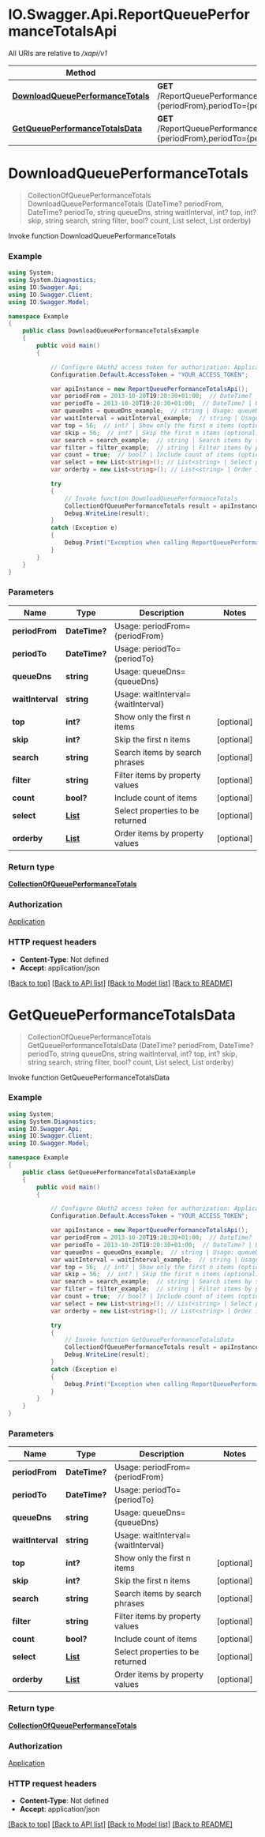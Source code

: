 # IO.Swagger.Api.ReportQueuePerformanceTotalsApi

All URIs are relative to */xapi/v1*

Method | HTTP request | Description
------------- | ------------- | -------------
[**DownloadQueuePerformanceTotals**](ReportQueuePerformanceTotalsApi.md#downloadqueueperformancetotals) | **GET** /ReportQueuePerformanceTotals/Pbx.DownloadQueuePerformanceTotals(periodFrom&#x3D;{periodFrom},periodTo&#x3D;{periodTo},queueDns&#x3D;{queueDns},waitInterval&#x3D;{waitInterval}) | Invoke function DownloadQueuePerformanceTotals
[**GetQueuePerformanceTotalsData**](ReportQueuePerformanceTotalsApi.md#getqueueperformancetotalsdata) | **GET** /ReportQueuePerformanceTotals/Pbx.GetQueuePerformanceTotalsData(periodFrom&#x3D;{periodFrom},periodTo&#x3D;{periodTo},queueDns&#x3D;{queueDns},waitInterval&#x3D;{waitInterval}) | Invoke function GetQueuePerformanceTotalsData

<a name="downloadqueueperformancetotals"></a>
# **DownloadQueuePerformanceTotals**
> CollectionOfQueuePerformanceTotals DownloadQueuePerformanceTotals (DateTime? periodFrom, DateTime? periodTo, string queueDns, string waitInterval, int? top, int? skip, string search, string filter, bool? count, List<string> select, List<string> orderby)

Invoke function DownloadQueuePerformanceTotals

### Example
```csharp
using System;
using System.Diagnostics;
using IO.Swagger.Api;
using IO.Swagger.Client;
using IO.Swagger.Model;

namespace Example
{
    public class DownloadQueuePerformanceTotalsExample
    {
        public void main()
        {

            // Configure OAuth2 access token for authorization: Application
            Configuration.Default.AccessToken = "YOUR_ACCESS_TOKEN";

            var apiInstance = new ReportQueuePerformanceTotalsApi();
            var periodFrom = 2013-10-20T19:20:30+01:00;  // DateTime? | Usage: periodFrom={periodFrom}
            var periodTo = 2013-10-20T19:20:30+01:00;  // DateTime? | Usage: periodTo={periodTo}
            var queueDns = queueDns_example;  // string | Usage: queueDns={queueDns}
            var waitInterval = waitInterval_example;  // string | Usage: waitInterval={waitInterval}
            var top = 56;  // int? | Show only the first n items (optional) 
            var skip = 56;  // int? | Skip the first n items (optional) 
            var search = search_example;  // string | Search items by search phrases (optional) 
            var filter = filter_example;  // string | Filter items by property values (optional) 
            var count = true;  // bool? | Include count of items (optional) 
            var select = new List<string>(); // List<string> | Select properties to be returned (optional) 
            var orderby = new List<string>(); // List<string> | Order items by property values (optional) 

            try
            {
                // Invoke function DownloadQueuePerformanceTotals
                CollectionOfQueuePerformanceTotals result = apiInstance.DownloadQueuePerformanceTotals(periodFrom, periodTo, queueDns, waitInterval, top, skip, search, filter, count, select, orderby);
                Debug.WriteLine(result);
            }
            catch (Exception e)
            {
                Debug.Print("Exception when calling ReportQueuePerformanceTotalsApi.DownloadQueuePerformanceTotals: " + e.Message );
            }
        }
    }
}
```

### Parameters

Name | Type | Description  | Notes
------------- | ------------- | ------------- | -------------
 **periodFrom** | **DateTime?**| Usage: periodFrom&#x3D;{periodFrom} | 
 **periodTo** | **DateTime?**| Usage: periodTo&#x3D;{periodTo} | 
 **queueDns** | **string**| Usage: queueDns&#x3D;{queueDns} | 
 **waitInterval** | **string**| Usage: waitInterval&#x3D;{waitInterval} | 
 **top** | **int?**| Show only the first n items | [optional] 
 **skip** | **int?**| Skip the first n items | [optional] 
 **search** | **string**| Search items by search phrases | [optional] 
 **filter** | **string**| Filter items by property values | [optional] 
 **count** | **bool?**| Include count of items | [optional] 
 **select** | [**List<string>**](string.md)| Select properties to be returned | [optional] 
 **orderby** | [**List<string>**](string.md)| Order items by property values | [optional] 

### Return type

[**CollectionOfQueuePerformanceTotals**](CollectionOfQueuePerformanceTotals.md)

### Authorization

[Application](../README.md#Application)

### HTTP request headers

 - **Content-Type**: Not defined
 - **Accept**: application/json

[[Back to top]](#) [[Back to API list]](../README.md#documentation-for-api-endpoints) [[Back to Model list]](../README.md#documentation-for-models) [[Back to README]](../README.md)

<a name="getqueueperformancetotalsdata"></a>
# **GetQueuePerformanceTotalsData**
> CollectionOfQueuePerformanceTotals GetQueuePerformanceTotalsData (DateTime? periodFrom, DateTime? periodTo, string queueDns, string waitInterval, int? top, int? skip, string search, string filter, bool? count, List<string> select, List<string> orderby)

Invoke function GetQueuePerformanceTotalsData

### Example
```csharp
using System;
using System.Diagnostics;
using IO.Swagger.Api;
using IO.Swagger.Client;
using IO.Swagger.Model;

namespace Example
{
    public class GetQueuePerformanceTotalsDataExample
    {
        public void main()
        {

            // Configure OAuth2 access token for authorization: Application
            Configuration.Default.AccessToken = "YOUR_ACCESS_TOKEN";

            var apiInstance = new ReportQueuePerformanceTotalsApi();
            var periodFrom = 2013-10-20T19:20:30+01:00;  // DateTime? | Usage: periodFrom={periodFrom}
            var periodTo = 2013-10-20T19:20:30+01:00;  // DateTime? | Usage: periodTo={periodTo}
            var queueDns = queueDns_example;  // string | Usage: queueDns={queueDns}
            var waitInterval = waitInterval_example;  // string | Usage: waitInterval={waitInterval}
            var top = 56;  // int? | Show only the first n items (optional) 
            var skip = 56;  // int? | Skip the first n items (optional) 
            var search = search_example;  // string | Search items by search phrases (optional) 
            var filter = filter_example;  // string | Filter items by property values (optional) 
            var count = true;  // bool? | Include count of items (optional) 
            var select = new List<string>(); // List<string> | Select properties to be returned (optional) 
            var orderby = new List<string>(); // List<string> | Order items by property values (optional) 

            try
            {
                // Invoke function GetQueuePerformanceTotalsData
                CollectionOfQueuePerformanceTotals result = apiInstance.GetQueuePerformanceTotalsData(periodFrom, periodTo, queueDns, waitInterval, top, skip, search, filter, count, select, orderby);
                Debug.WriteLine(result);
            }
            catch (Exception e)
            {
                Debug.Print("Exception when calling ReportQueuePerformanceTotalsApi.GetQueuePerformanceTotalsData: " + e.Message );
            }
        }
    }
}
```

### Parameters

Name | Type | Description  | Notes
------------- | ------------- | ------------- | -------------
 **periodFrom** | **DateTime?**| Usage: periodFrom&#x3D;{periodFrom} | 
 **periodTo** | **DateTime?**| Usage: periodTo&#x3D;{periodTo} | 
 **queueDns** | **string**| Usage: queueDns&#x3D;{queueDns} | 
 **waitInterval** | **string**| Usage: waitInterval&#x3D;{waitInterval} | 
 **top** | **int?**| Show only the first n items | [optional] 
 **skip** | **int?**| Skip the first n items | [optional] 
 **search** | **string**| Search items by search phrases | [optional] 
 **filter** | **string**| Filter items by property values | [optional] 
 **count** | **bool?**| Include count of items | [optional] 
 **select** | [**List<string>**](string.md)| Select properties to be returned | [optional] 
 **orderby** | [**List<string>**](string.md)| Order items by property values | [optional] 

### Return type

[**CollectionOfQueuePerformanceTotals**](CollectionOfQueuePerformanceTotals.md)

### Authorization

[Application](../README.md#Application)

### HTTP request headers

 - **Content-Type**: Not defined
 - **Accept**: application/json

[[Back to top]](#) [[Back to API list]](../README.md#documentation-for-api-endpoints) [[Back to Model list]](../README.md#documentation-for-models) [[Back to README]](../README.md)


